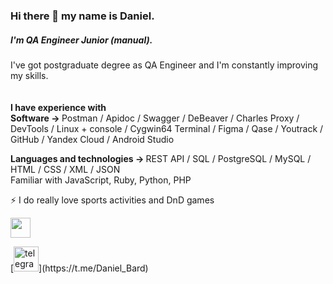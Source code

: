 ### Hi there 👋 my name is Daniel.
##### I'm QA Engineer Junior (manual).
I've got postgraduate degree as QA Engineer and I'm constantly improving my skills.
<br><br>
<br><b>I have experience with</b>
 <br><b> Software -> </b> Postman / Apidoc / Swagger / DeBeaver / Charles Proxy / DevTools / Linux + console / Cygwin64 Terminal / Figma / Qase / Youtrack / GitHub / Yandex Cloud / Android Studio

<b> Languages and technologies -> </b> REST API / SQL / PostgreSQL / MySQL / HTML / CSS / XML / JSON
 <br>Familiar with JavaScript, Ruby, Python, PHP

⚡ I do really love sports activities and DnD games
<p align="left"> <a href="https://www.github.com/QABard" target="_blank" rel="noreferrer"><img src="https://raw.githubusercontent.com/danielcranney/readme-generator/main/public/icons/socials/github.svg" width="32" height="32" /></a></p>
[<img src='https://cdn.jsdelivr.net/npm/simple-icons@3.0.1/icons/telegram.svg' alt='telegram' height='40'>](https://t.me/Daniel_Bard)
